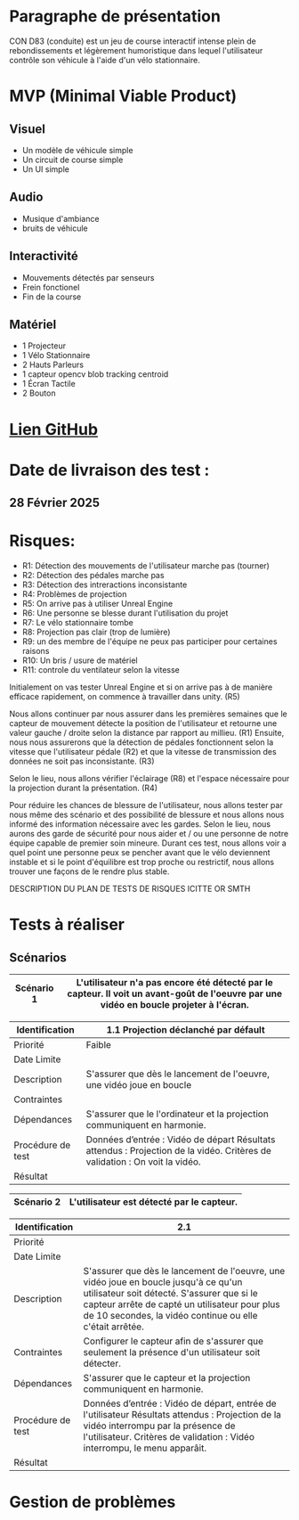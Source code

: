 # Paragraphe de présentation


CON D83 (conduite) est un jeu de course interactif intense plein de rebondissements et légèrement humoristique dans lequel l'utilisateur contrôle son véhicule à l'aide d'un vélo stationnaire.

# MVP (Minimal Viable Product)

## Visuel

- Un modèle de véhicule simple
- Un circuit de course simple
- Un UI simple

## Audio

- Musique d'ambiance
- bruits de véhicule

## Interactivité

- Mouvements détectés par senseurs
- Frein fonctionel
- Fin de la course

## Matériel

- 1 Projecteur
- 1 Vélo Stationnaire
- 2 Hauts Parleurs
- 1 capteur opencv blob tracking centroid
- 1 Écran Tactile
- 2 Bouton
 


# [Lien GitHub](https://github.com/GearShift-Games/CON-D83/tree/main)

# Date de livraison des test :

## 28 Février 2025

# Risques:

- R1: Détection des mouvements de l'utilisateur marche pas (tourner)
- R2: Détection des pédales marche pas
- R3: Détection des intreractions inconsistante
- R4: Problèmes de projection
- R5: On arrive pas à utiliser Unreal Engine
- R6: Une personne se blesse durant l'utilisation du projet
- R7: Le vélo stationnaire tombe
- R8: Projection pas clair (trop de lumière)
- R9: un des membre de l'équipe ne peux pas participer pour certaines raisons
- R10: Un bris / usure de matériel
- R11: controle du ventilateur selon la vitesse

Initialement on vas tester Unreal Engine et si on arrive pas à de manière efficace rapidement, on commence à travailler dans unity. (R5)

Nous allons continuer par nous assurer dans les premières semaines que le capteur de mouvement détecte la position de l'utilisateur et retourne une valeur gauche / droite selon la distance par rapport au millieu. (R1) 
Ensuite, nous nous assurerons que la détection de pédales fonctionnent selon la vitesse que l'utilisateur pédale (R2) et que la vitesse de transmission des données ne soit pas inconsistante. (R3)

Selon le lieu, nous allons vérifier l'éclairage (R8) et l'espace nécessaire pour la projection durant la présentation. (R4)

Pour réduire les chances de blessure de l'utilisateur, nous allons tester par nous même des scénario et des possibilité de blessure et nous allons nous informé des information nécessaire avec les gardes. Selon le lieu, nous aurons des garde de sécurité pour nous aider et / ou une personne de notre équipe capable de premier soin mineure. Durant ces test, nous allons voir a quel point une personne peux se pencher avant que le vélo deviennent instable et si le point d'équilibre est trop proche ou restrictif, nous allons trouver une façons de le rendre plus stable.


DESCRIPTION DU PLAN DE TESTS DE RISQUES ICITTE OR SMTH

# Tests à réaliser
## Scénarios
 
| Scénario 1 | L'utilisateur n'a pas encore été détecté par le capteur. Il voit un avant-goût de l'oeuvre par une vidéo en boucle projeter à l'écran.  |
|------------|---|
 
| Identification    | 1.1  Projection déclanché par défault|
|-------------------|---|
| Priorité          | Faible  |
| Date Limite       |   |
| Description       | S'assurer que dès le lancement de l'oeuvre, une vidéo joue en boucle |
| Contraintes       |  |
| Dépendances       | S'assurer que le l'ordinateur et la projection communiquent en harmonie.  |
| Procédure de test |  Données d’entrée : Vidéo de départ Résultats attendus : Projection de la vidéo. Critères de validation : On voit la vidéo. |
| Résultat          |   |
 
| Scénario 2 |  L'utilisateur est détecté par le capteur.|
|------------|---|
 
| Identification    | 2.1  |
|-------------------|---|
| Priorité          |   |
| Date Limite       |   |
| Description       | S'assurer que dès le lancement de l'oeuvre, une vidéo joue en boucle jusqu'à ce qu'un utilisateur soit détecté. S'assurer que si le capteur arrête de capté un utilisateur pour plus de 10 secondes, la vidéo continue ou elle c'était arrêtée.  |
| Contraintes       | Configurer le capteur afin de s'assurer que seulement la présence d'un utilisateur soit détecter.  |
| Dépendances       | S'assurer que le capteur et la projection communiquent en harmonie.  |
| Procédure de test |   Données d’entrée : Vidéo de départ, entrée de l'utilisateur Résultats attendus : Projection de la vidéo interrompu par la présence de l'utilisateur. Critères de validation : Vidéo interrompu, le menu apparâit. |
| Résultat          |   |


# Gestion de problèmes
